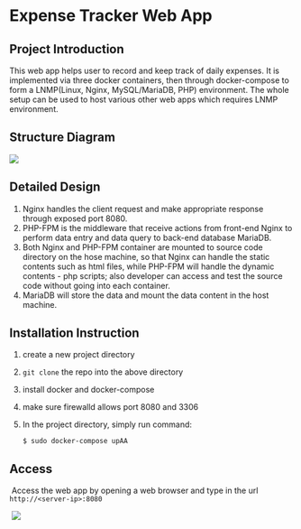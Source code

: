 # Expense Tracker Web App

## Project Introduction

This web app helps user to record and keep track of daily expenses. It is implemented via three docker containers, then through docker-compose to form a LNMP(Linux, Nginx, MySQL/MariaDB, PHP) environment. The whole setup can be used to host various other web apps which requires LNMP environment. 

## Structure Diagram

![](E:\fsdownload\ExpenseTracker\docker\my_lnmp\structure.png)

## Detailed Design

1. Nginx handles the client request and make appropriate response through exposed port 8080.
2. PHP-FPM is the middleware that receive actions from front-end Nginx to perform data entry and data query to back-end database MariaDB.
3. Both Nginx and PHP-FPM container are mounted to source code directory on the hose machine, so that Nginx can handle the static contents such as html files, while PHP-FPM will handle the dynamic contents - php scripts; also developer can access and test the source code without going into each container. 
4. MariaDB will store the data and mount the data content in the host machine.

## Installation Instruction

1. create a new project directory 

2. `git clone` the repo into the above directory

3. install docker and docker-compose

4. make sure firewalld allows port 8080 and 3306

5. In the project directory, simply run command:

   ```shell
   $ sudo docker-compose upAA
   ```

## Access

​	Access the web app by opening a web browser and type in the url `http://<server-ip>:8080` 

​	![](E:\fsdownload\ExpenseTracker\docker\my_lnmp\expense_tracker.png)

